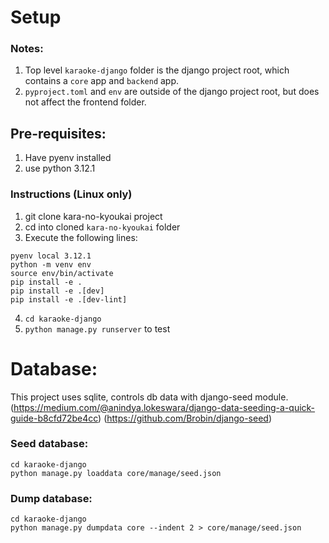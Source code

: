 # Setup
### Notes:
1. Top level `karaoke-django` folder is the django project root, which contains a `core` app and `backend` app.
2. `pyproject.toml` and `env` are outside of the django project root, but does not affect the frontend folder.

## Pre-requisites:
1. Have pyenv installed
2. use python 3.12.1

### Instructions (Linux only)
1. git clone kara-no-kyoukai project
2. cd into cloned `kara-no-kyoukai` folder
3. Execute the following lines:
```shell
pyenv local 3.12.1
python -m venv env
source env/bin/activate
pip install -e .
pip install -e .[dev]
pip install -e .[dev-lint]
```
4. `cd karaoke-django`
5. `python manage.py runserver` to test


# Database: 
This project uses sqlite, controls db data with django-seed module. \
(https://medium.com/@anindya.lokeswara/django-data-seeding-a-quick-guide-b8cfd72be4cc)
(https://github.com/Brobin/django-seed)

### Seed database: 
```
cd karaoke-django
python manage.py loaddata core/manage/seed.json
```

### Dump database: 
```
cd karaoke-django
python manage.py dumpdata core --indent 2 > core/manage/seed.json
```
